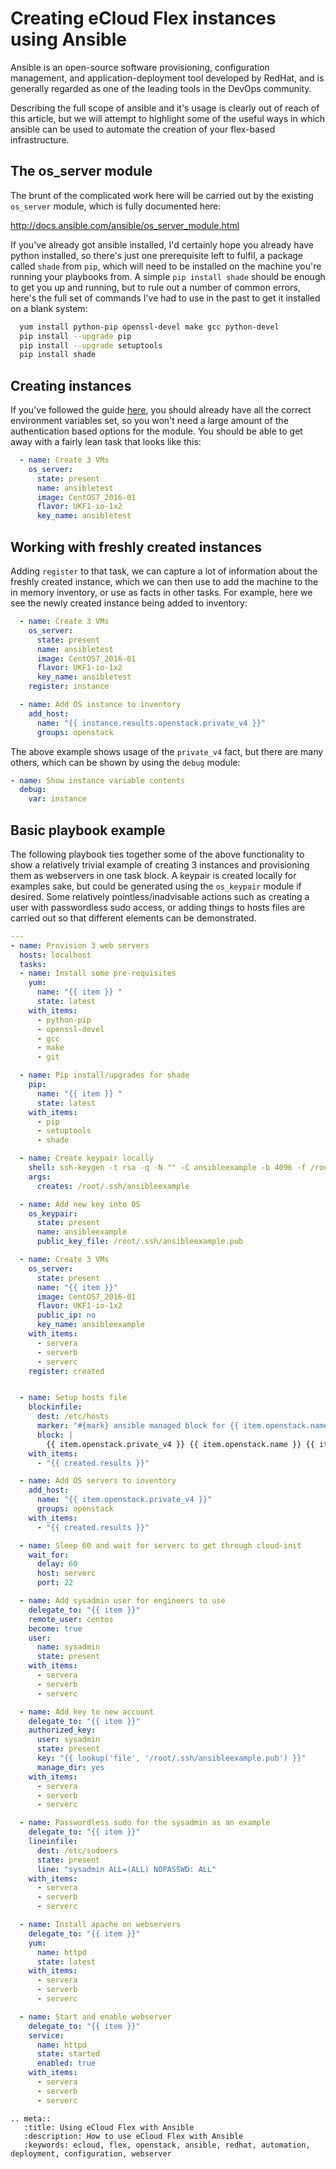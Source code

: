 # Creating eCloud Flex instances using Ansible

Ansible is an open-source software provisioning, configuration management, and application-deployment tool developed by RedHat, and is generally regarded as one of the leading tools in the DevOps community.

Describing the full scope of ansible and it's usage is clearly out of reach of this article, but we will attempt to highlight some of the useful ways in which ansible can be used to automate the creation of your flex-based infrastructure.

## The os_server module

The brunt of the complicated work here will be carried out by the existing `os_server` module, which is fully documented here:

<http://docs.ansible.com/ansible/os_server_module.html>

If you've already got ansible installed, I'd certainly hope you already have python installed, so there's just one prerequisite left to fulfil, a package called `shade` from `pip`, which will need to be installed on the machine you're running your playbooks from. A simple `pip install shade` should be enough to get you up and running, but to rule out a number of common errors, here's the full set of commands I've had to use in the past to get it installed on a blank system:

```bash
  yum install python-pip openssl-devel make gcc python-devel
  pip install --upgrade pip
  pip install --upgrade setuptools
  pip install shade
```

## Creating instances

If you've followed the guide [here](/ecloud/flex/general/settingvars), you should already have all the correct environment variables set, so you won't need a large amount of the authentication based options for the module. You should be able to get away with a fairly lean task that looks like this:

```yaml
  - name: Create 3 VMs
    os_server:
      state: present
      name: ansibletest
      image: CentOS7_2016-01
      flavor: UKF1-io-1x2
      key_name: ansibletest  
```

## Working with freshly created instances

Adding `register` to that task, we can capture a lot of information about the freshly created instance, which we can then use to add the machine to the in memory inventory, or use as facts in other tasks. For example, here we see the newly created instance being added to inventory:

```yaml
  - name: Create 3 VMs
    os_server:
      state: present
      name: ansibletest
      image: CentOS7_2016-01
      flavor: UKF1-io-1x2
      key_name: ansibletest  
    register: instance

  - name: Add OS instance to inventory
    add_host:
      name: "{{ instance.results.openstack.private_v4 }}"
      groups: openstack
```

The above example shows usage of the `private_v4` fact, but there are many others, which can be shown by using the `debug` module:

```yaml
- name: Show instance variable contents
  debug:
    var: instance
```

## Basic playbook example

The following playbook ties together some of the above functionality to show a relatively trivial example of creating 3 instances and provisioning them as webservers in one task block. A keypair is created locally for examples sake, but could be generated using the `os_keypair` module if desired. Some relatively pointless/inadvisable actions such as creating a user with passwordless sudo access, or adding things to hosts files are carried out so that different elements can be demonstrated.

```yaml
---
- name: Provision 3 web servers
  hosts: localhost
  tasks:
  - name: Install some pre-requisites
    yum:
      name: "{{ item }} "
      state: latest
    with_items:
      - python-pip
      - openssl-devel
      - gcc
      - make
      - git

  - name: Pip install/upgrades for shade
    pip:
      name: "{{ item }} "
      state: latest
    with_items:
      - pip
      - setuptools
      - shade

  - name: Create keypair locally
    shell: ssh-keygen -t rsa -q -N "" -C ansibleexample -b 4096 -f /root/.ssh/ansibleexample
    args:
      creates: /root/.ssh/ansibleexample

  - name: Add new key into OS
    os_keypair:
      state: present
      name: ansibleexample
      public_key_file: /root/.ssh/ansibleexample.pub

  - name: Create 3 VMs
    os_server:
      state: present
      name: "{{ item }}"
      image: CentOS7_2016-01
      flavor: UKF1-io-1x2
      public_ip: no
      key_name: ansibleexample
    with_items:
      - servera
      - serverb
      - serverc
    register: created


  - name: Setup hosts file
    blockinfile:
      dest: /etc/hosts
      marker: "#{mark} ansible managed block for {{ item.openstack.name }}"
      block: |
        {{ item.openstack.private_v4 }} {{ item.openstack.name }} {{ item.openstack.name }}.lab.example.com
    with_items:
      - "{{ created.results }}"

  - name: Add OS servers to inventory
    add_host:
      name: "{{ item.openstack.private_v4 }}"
      groups: openstack
    with_items:
      - "{{ created.results }}"

  - name: Sleep 60 and wait for serverc to get through cloud-init
    wait_for:
      delay: 60
      host: serverc
      port: 22

  - name: Add sysadmin user for engineers to use
    delegate_to: "{{ item }}"
    remote_user: centos
    become: true
    user:
      name: sysadmin
      state: present
    with_items:
      - servera
      - serverb
      - serverc

  - name: Add key to new account
    delegate_to: "{{ item }}"
    authorized_key:
      user: sysadmin
      state: present
      key: "{{ lookup('file', '/root/.ssh/ansibleexample.pub') }}"
      manage_dir: yes
    with_items:
      - servera
      - serverb
      - serverc

  - name: Passwordless sudo for the sysadmin as an example
    delegate_to: "{{ item }}"
    lineinfile:
      dest: /etc/sudoers
      state: present
      line: "sysadmin ALL=(ALL) NOPASSWD: ALL"
    with_items:
      - servera
      - serverb
      - serverc

  - name: Install apache on webservers
    delegate_to: "{{ item }}"
    yum:
      name: httpd
      state: latest
    with_items:
      - servera
      - serverb
      - serverc

  - name: Start and enable webserver
    delegate_to: "{{ item }}"
    service:
      name: httpd
      state: started
      enabled: true
    with_items:
      - servera
      - serverb
      - serverc
```

```eval_rst
.. meta::
   :title: Using eCloud Flex with Ansible
   :description: How to use eCloud Flex with Ansible
   :keywords: ecloud, flex, openstack, ansible, redhat, automation, deployment, configuration, webserver
```
